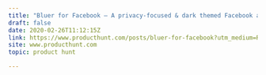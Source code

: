 ```yaml
---
title: "Bluer for Facebook — A privacy-focused & dark themed Facebook app experience!"
draft: false
date: 2020-02-26T11:12:15Z
link: https://www.producthunt.com/posts/bluer-for-facebook?utm_medium=RSS&utm_source=hune
site: www.producthunt.com
topic: product hunt  

---
```


